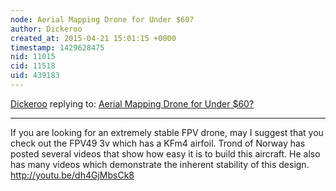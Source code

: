 ```yaml
---
node: Aerial Mapping Drone for Under $60? 
author: Dickeroo
created_at: 2015-04-21 15:01:15 +0000
timestamp: 1429628475
nid: 11015
cid: 11518
uid: 439183
---
```




[Dickeroo](../profile/Dickeroo) replying to: [Aerial Mapping Drone for Under $60? ](../notes/code4maine/08-05-2014/aerial-mapping-drone-for-under-60)

----
If you are looking for an extremely stable FPV drone, may I suggest that you check out the FPV49 3v which has a KFm4 airfoil. Trond of Norway has posted several videos that show how easy it is to build this aircraft. He also has many videos which demonstrate the inherent stability of this design. http://youtu.be/dh4GjMbsCk8
